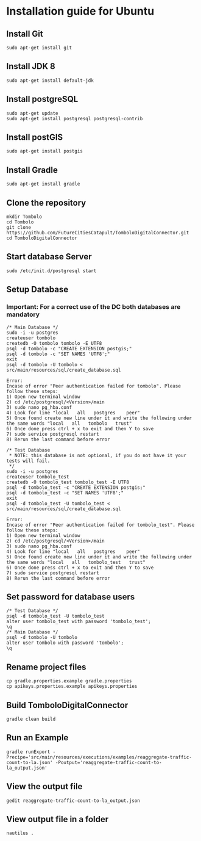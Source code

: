 # Installation guide for Ubuntu

## Install Git
    sudo apt-get install git

## Install JDK 8
    sudo apt-get install default-jdk

## Install postgreSQL
    sudo apt-get update
    sudo apt-get install postgresql postgresql-contrib

## Install postGIS
    sudo apt-get install postgis

## Install Gradle
    sudo apt-get install gradle

## Clone the repository
    mkdir Tombolo
    cd Tombolo
    git clone https://github.com/FutureCitiesCatapult/TomboloDigitalConnector.git
    cd TomboloDigitalConnector

## Start database Server
    sudo /etc/init.d/postgresql start

## Setup Database
 ### Important: For a correct use of the DC both databases are mandatory
	/* Main Database */
	sudo -i -u postgres
	createuser tombolo
	createdb -O tombolo tombolo -E UTF8
	psql -d tombolo -c "CREATE EXTENSION postgis;"
	psql -d tombolo -c "SET NAMES 'UTF8';"
	exit
	psql -d tombolo -U tombolo < src/main/resources/sql/create_database.sql

	Error:
	Incase of error "Peer authentication failed for tombolo". Please follow these steps:
	1) Open new terminal window
	2) cd /etc/postgresql/<Version>/main  
	3) sudo nano pg_hba.conf
	4) Look for line "local   all	postgres	peer"
	5) Once found create new line under it and write the following under the same words "local   all   tombolo   trust"
	6) Once done press ctrl + x to exit and then Y to save
	7) sudo service postgresql restart
	8) Rerun the last command before error

	/* Test Database
	 * NOTE: this database is not optional, if you do not have it your tests will fail.
	 */
	sudo -i -u postgres
	createuser tombolo_test
	createdb -O tombolo_test tombolo_test -E UTF8
	psql -d tombolo_test -c "CREATE EXTENSION postgis;"
	psql -d tombolo_test -c "SET NAMES 'UTF8';"
	exit
	psql -d tombolo_test -U tombolo_test < src/main/resources/sql/create_database.sql

	Error:
	Incase of error "Peer authentication failed for tombolo_test". Please follow these steps:
	1) Open new terminal window
	2) cd /etc/postgresql/<Version>/main 
	3) sudo nano pg_hba.conf
	4) Look for line "local   all	postgres	peer"
	5) Once found create new line under it and write the following under the same words "local   all   tombolo_test   trust"
	6) Once done press ctrl + x to exit and then Y to save
	7) sudo service postgresql restart
	8) Rerun the last command before error

## Set password for database users
    /* Test Database */
    psql -d tombolo_test -U tombolo_test
    alter user tombolo_test with password 'tombolo_test';
    \q
    /* Main Database */
    psql -d tombolo -U tombolo
    alter user tombolo with password 'tombolo';
    \q

## Rename project files
    cp gradle.properties.example gradle.properties
    cp apikeys.properties.example apikeys.properties

## Build TomboloDigitalConnector
    gradle clean build

## Run an Example
    gradle runExport -Precipe='src/main/resources/executions/examples/reaggregate-traffic-count-to-la.json' -Poutput='reaggregate-traffic-count-to-la_output.json'

## View the output file
    gedit reaggregate-traffic-count-to-la_output.json

## View output file in a folder
    nautilus .
